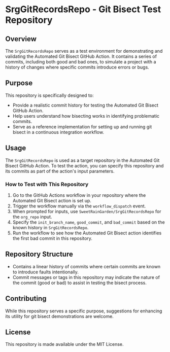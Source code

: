 # SrgGitRecordsRepo - Git Bisect Test Repository

## Overview
The `SrgGitRecordsRepo` serves as a test environment for demonstrating and validating the Automated Git Bisect GitHub Action. It contains a series of commits, including both good and bad ones, to simulate a project with a history of changes where specific commits introduce errors or bugs.

## Purpose
This repository is specifically designed to:
- Provide a realistic commit history for testing the Automated Git Bisect GitHub Action.
- Help users understand how bisecting works in identifying problematic commits.
- Serve as a reference implementation for setting up and running git bisect in a continuous integration workflow.

## Usage
The `SrgGitRecordsRepo` is used as a target repository in the Automated Git Bisect GitHub Action. To test the action, you can specify this repository and its commits as part of the action's input parameters. 

### How to Test with This Repository
1. Go to the GitHub Actions workflow in your repository where the Automated Git Bisect action is set up.
2. Trigger the workflow manually via the `workflow_dispatch` event.
3. When prompted for inputs, use `SweetRainGarden/SrgGitRecordsRepo` for the `org_repo` input.
4. Specify the `init_branch_name`, `good_commit`, and `bad_commit` based on the known history in `SrgGitRecordsRepo`.
5. Run the workflow to see how the Automated Git Bisect action identifies the first bad commit in this repository.

## Repository Structure
- Contains a linear history of commits where certain commits are known to introduce faults intentionally.
- Commit messages or tags in this repository may indicate the nature of the commit (good or bad) to assist in testing the bisect process.

## Contributing
While this repository serves a specific purpose, suggestions for enhancing its utility for git bisect demonstrations are welcome.

## License
This repository is made available under the MIT License.
